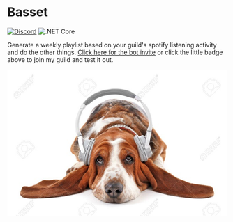 # Basset
[![Discord](https://discordapp.com/api/guilds/158057120493862912/widget.png)](https://discord.gg/t5vphPafdG)  ![.NET Core](https://github.com/Aux/Basset/workflows/.NET%20Core/badge.svg)  

Generate a weekly playlist based on your guild's spotify listening activity and do the other things.
[Click here for the bot invite](https://discordapp.com/oauth2/authorize/?permissions=67584&scope=bot&client_id=593797043458146318) or click the little badge above to join my guild and test it out.

<p align="center">
  <img src="basset_image.jpg">
</p>
